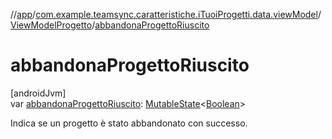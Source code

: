 //[app](../../../index.md)/[com.example.teamsync.caratteristiche.iTuoiProgetti.data.viewModel](../index.md)/[ViewModelProgetto](index.md)/[abbandonaProgettoRiuscito](abbandona-progetto-riuscito.md)

# abbandonaProgettoRiuscito

[androidJvm]\
var [abbandonaProgettoRiuscito](abbandona-progetto-riuscito.md): [MutableState](https://developer.android.com/reference/kotlin/androidx/compose/runtime/MutableState.html)&lt;[Boolean](https://kotlinlang.org/api/latest/jvm/stdlib/kotlin/-boolean/index.html)&gt;

Indica se un progetto è stato abbandonato con successo.

